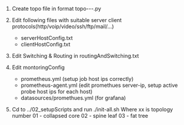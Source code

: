 1. Create topo file in format topo-<type>-<simulator>-<versionNumber>.py

2. Edit following files with suitable server client 
	protocols(http/voip/video/ssh/ftp/mail/...) 
	- serverHostConfig.txt
	- clientHostConfig.txt

3. Edit Switching & Routing in routingAndSwitching.txt

4. Edit montoringConfig
	- prometheus.yml (setup job host ips correctly)
	- prometheus-agent.yml (edit promethues server-ip,
			setup active probe host ips for each host)
	- datasources/promethues.yml (for grafana)

5. Cd to ../02_setupScripts and run ./init-all.sh <xx>
	Where xx is topology number
	01 - collapsed core
	02 - spine leaf
	03 - fat tree
